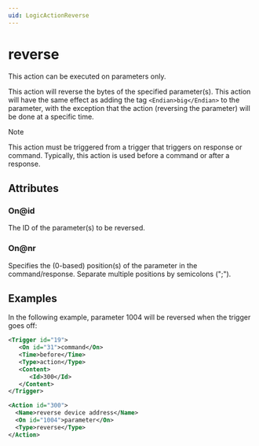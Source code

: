 ```yaml
---
uid: LogicActionReverse
---
```


# reverse

This action can be executed on parameters only.

This action will reverse the bytes of the specified parameter(s). This action will have the same effect as adding the tag `<Endian>big</Endian>` to the parameter, with the exception that the action (reversing the parameter) will be done at a specific time.

> [!NOTE]
> This action must be triggered from a trigger that triggers on response or command. Typically, this action is used before a command or after a response.

## Attributes

### On@id

The ID of the parameter(s) to be reversed.

### On@nr

Specifies the (0-based) position(s) of the parameter in the command/response. Separate multiple positions by semicolons (";").

## Examples

In the following example, parameter 1004 will be reversed when the trigger goes off:

```xml
<Trigger id="19">
   <On id="31">command</On>
   <Time>before</Time>
   <Type>action</Type>
   <Content>
      <Id>300</Id>
   </Content>
</Trigger>
```

```xml
<Action id="300">
  <Name>reverse device address</Name>
  <On id="1004">parameter</On>
  <Type>reverse</Type>
</Action>
```
